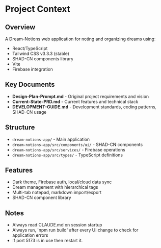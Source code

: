 # Project Context

## Overview
A Dream-Notions web application for noting and organizing dreams using:
- React/TypeScript 
- Tailwind CSS v3.3.3 (stable)
- SHAD-CN components library
- Vite
- Firebase integration

## Key Documents
- **Design-Plan-Prompt.md** - Original project requirements and vision
- **Current-State-PRD.md** - Current features and technical stack
- **DEVELOPMENT-GUIDE.md** - Development standards, coding patterns, SHAD-CN usage

## Structure
- `dream-notions-app/` - Main application
- `dream-notions-app/src/components/ui/` - SHAD-CN components
- `dream-notions-app/src/services/` - Firebase operations
- `dream-notions-app/src/types/` - TypeScript definitions

## Features
- Dark theme, Firebase auth, local/cloud data sync
- Dream management with hierarchical tags
- Multi-tab notepad, markdown import/export
- SHAD-CN component library

## Notes
- Always read CLAUDE.md on session startup
- Always run, 'npm run build' after every UI change to check for application errors
- If port 5173 is in use then restart it.